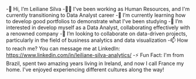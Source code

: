 -👋 Hi, I’m Leiliane Silva
-👩‍💻 I've been working as Human Resources, and I'm currently transitioning to Data Analyst career
-🌱 I’m currently learning how to develop good portfolios to demonstrate what I've been studying
-👀 I’m interested in develop myself as a Data Analyst, collaborating effectively with a renowned company
-💞️ I’m looking to collaborate on data-driven projects, particularly in the field of business analytics and data visualization
-📫 How to reach me? You can message me at LinkedIn: https://www.linkedin.com/in/leiliane-silva-analytics/
-⚡ Fun Fact: I'm from Brazil, spent two amazing years living in Ireland, and now I call France my home. I've enjoyed experiencing different cultures along the way!

